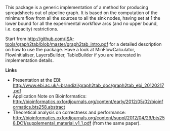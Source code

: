 This package is a generic implementation of a method for producing spreadsheets out of pipeline graph. It is based on the computation of the minimum flow from all the sources to all the sink nodes, having set at 1 the lower bound for all the experimental workflow arcs (and no upper bound, i.e. capacity) restrictions.

Start from http://github.com/ISA-tools/graph2tab/blob/master/graph2tab_intro.pdf for a detailed description on how to use the package. Have a look at MinFlowCalculator, FlowInitialiser, LayersBuilder, TableBuilder if you are interested in implementation details.

**Links**

* Presentation at the EBI: http://www.ebi.ac.uk/~brandizi/graph2tab_doc/graph2tab_ebi_20120217.pdf
* Application Note on Bioinformatics: http://bioinformatics.oxfordjournals.org/content/early/2012/05/02/bioinformatics.bts258.abstract
* Theoretical analysis on correctness and performance: http://bioinformatics.oxfordjournals.org/content/suppl/2012/04/29/bts258.DC1/supplemental_material_v1_1.pdf (from the same paper).
